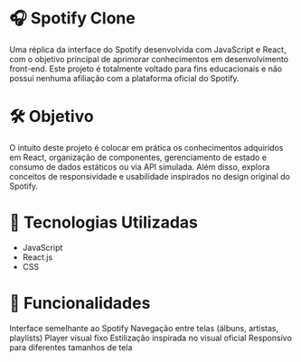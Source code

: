 # 🎧 Spotify Clone

Uma réplica da interface do Spotify desenvolvida com JavaScript e React, com o objetivo principal de aprimorar conhecimentos em desenvolvimento front-end. Este projeto é totalmente voltado para fins educacionais e não possui nenhuma afiliação com a plataforma oficial do Spotify.

# 🛠️ Objetivo

O intuito deste projeto é colocar em prática os conhecimentos adquiridos em React, organização de componentes, gerenciamento de estado e consumo de dados estáticos ou via API simulada. Além disso, explora conceitos de responsividade e usabilidade inspirados no design original do Spotify.

# 🚀 Tecnologias Utilizadas

- JavaScript
- React.js
- CSS 

# 📂 Funcionalidades

Interface semelhante ao Spotify
Navegação entre telas (álbuns, artistas, playlists)
Player visual fixo
Estilização inspirada no visual oficial
Responsivo para diferentes tamanhos de tela
